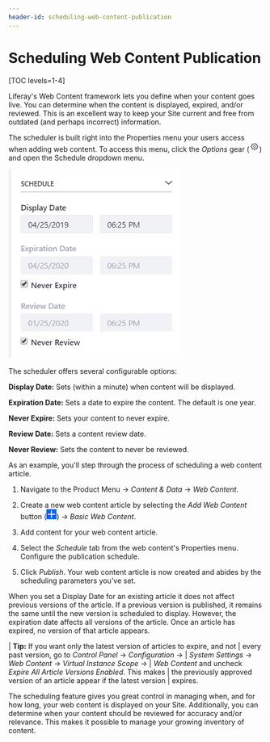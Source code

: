 ```yaml
---
header-id: scheduling-web-content-publication
---
```


# Scheduling Web Content Publication

[TOC levels=1-4]

Liferay's Web Content framework lets you define when your content goes live. You
can determine when the content is displayed, expired, and/or reviewed. This is
an excellent way to keep your Site current and free from outdated (and perhaps
incorrect) information.

The scheduler is built right into the Properties menu your users
access when adding web content. To access this menu, click the *Options* gear
(![Options](../../../../images/icon-gear.png)) and open the Schedule dropdown
menu.

![Figure 1: The web content scheduler can be easily accessed from the right panel of the page.](../../../../images/web-content-schedule.png)

The scheduler offers several configurable options:

**Display Date:** Sets (within a minute) when content will be displayed.

**Expiration Date:** Sets a date to expire the content. The default is one year.

**Never Expire:** Sets your content to never expire.

**Review Date:** Sets a content review date.

**Never Review:** Sets the content to never be reviewed.

As an example, you'll step through the process of scheduling a web content
article.

1.  Navigate to the Product Menu &rarr; *Content & Data* &rarr; *Web Content*.

2.  Create a new web content article by selecting the *Add Web Content* button
    (![Add](../../../../images/icon-add.png)) &rarr; *Basic Web Content*.

3.  Add content for your web content article.

4.  Select the *Schedule* tab from the web content's Properties menu. Configure
    the publication schedule.

5.  Click *Publish*. Your web content article is now created and abides by
    the scheduling parameters you've set.
    
When you set a Display Date for an existing article it does not affect previous 
versions of the article. If a previous version is published, it remains the 
same until the new version is scheduled to display. However, the expiration 
date affects all versions of the article. Once an article has expired, no 
version of that article appears.

| **Tip:** If you want only the latest version of articles to expire, and not
| every past version, go to *Control Panel* &rarr; *Configuration* &rarr;
| *System Settings* &rarr; *Web Content* &rarr; *Virtual Instance Scope* &rarr;
| *Web Content* and uncheck *Expire All Article Versions Enabled*. This makes
| the previously approved version of an article appear if the latest version
| expires.

The scheduling feature gives you great control in managing when, and for how
long, your web content is displayed on your Site. Additionally, you can
determine when your content should be reviewed for accuracy and/or relevance.
This makes it possible to manage your growing inventory of content.
